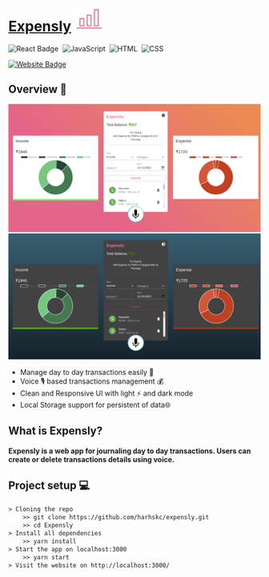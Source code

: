 # [Expensly](https://xpensly.netlify.app/) <img width="60" src="images/xpensly-logo.png">


![React Badge](http://img.shields.io/badge/Powered%20By-React-blue?style=for-the-badge&logo=)&nbsp;
![JavaScript](https://img.shields.io/badge/JavaScript-F7DF1E?style=for-the-badge&logo=&logoColor)&nbsp;
![HTML](https://img.shields.io/badge/HTML5-E34F26?style=for-the-badge&logo=&logoColor=white)&nbsp;
![CSS](https://img.shields.io/badge/CSS-239120?&style=for-the-badge&logo=&logoColor=white)&nbsp;

[![Website Badge](https://img.shields.io/badge/Visit-Now-green?style=for-the-badge&logo=vercel)](https://xpensly.netlify.app/)

## Overview 👀
<img src="images/xpensly-light.jpeg">
<img src="images/xpensly-dark.jpeg">

- Manage day to day transactions easily 💸
- Voice 🎙️ based transactions management 💰 
- Clean and Responsive UI with light ⚡ and dark mode
- Local Storage support for persistent of data🌐  

## What is Expensly? 

#### Expensly is a web app for journaling day to day transactions. Users can create or delete transactions details using voice.

## Project setup 💻

```
> Cloning the repo
    >> git clone https://github.com/harhskc/expensly.git
    >> cd Expensly
> Install all dependencies
    >> yarn install
> Start the app on localhost:3000
    >> yarn start
> Visit the website on http://localhost:3000/
    
```
